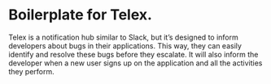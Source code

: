 # Boilerplate for Telex.
Telex is a notification hub similar to Slack, but it’s designed to inform developers about bugs in their applications. 
This way, they can easily identify and resolve these bugs before they escalate. 
It will also inform the developer when a new user signs up on the application and all the activities they perform.
